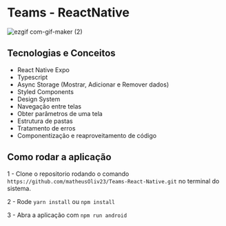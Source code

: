 # Teams - ReactNative

![ezgif com-gif-maker (2)](https://user-images.githubusercontent.com/78116908/200196399-5c68a138-811e-44f8-ad6d-4d429c3e9f1c.gif)

## Tecnologias e Conceitos

- React Native Expo
- Typescript
- Async Storage (Mostrar, Adicionar e Remover dados)
- Styled Components
- Design System
- Navegação entre telas
- Obter parâmetros de uma tela
- Estrutura de pastas
- Tratamento de erros
- Componentização e reaproveitamento de código

## Como rodar a aplicação

1 - Clone o repositorio rodando o comando `https://github.com/matheusOliv23/Teams-React-Native.git` no terminal do sistema.

2 - Rode `yarn install` ou `npm install`

3 - Abra a aplicação com `npm run android`

